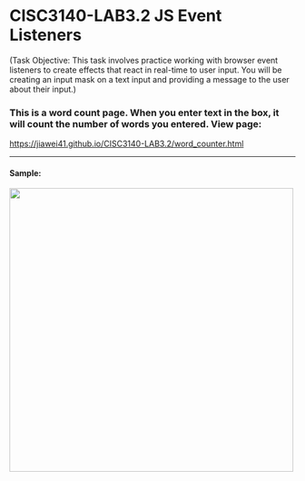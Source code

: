 # CISC3140-LAB3.2 JS Event Listeners

   (Task Objective:  This task involves practice working with browser event listeners to create effects that react in real-time to user input. You will be creating an input mask on a text input and providing a message to the user about their input.)


### This is a word count page. When you enter text in the box, it will count the number of words you entered. View page:
https://jiawei41.github.io/CISC3140-LAB3.2/word_counter.html

---
#### Sample:
<img src="https://github.com/Jiawei41/CISC3140-LAB3.2/blob/main/lab3.2_example.png" width="500" height="500" />



